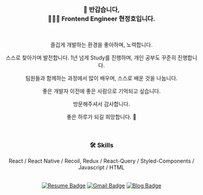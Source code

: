 
<div align="center">
 <h3>🙏  반갑습니다, <br>🧑🏻‍💻 Frontend Engineer 현정호입니다.</h3><br>
 <p>즐겁게 개발하는 환경을 좋아하며, 노력합니다.</p>
 <p>스스로 찾아가며 발전합니다. 1년 넘게 Study를 진행하며, 개인 공부도 꾸준히 진행합니다.</p>
 <p>팀원들과 함께하는 과정에서 많이 배우며, 스스로 배운 것을 나눕니다.</p>
 <p>좋은 개발자 이전에 좋은 사람으로 기억되고 싶습니다.</p>
 <p>방문해주셔서 감사합니다.</p>
 <p>좋은 하루가 되길 희망합니다. 🙂</p>
<br>
 <h3>🛠 Skills</h3>
 <div>React / React Native / Recoil, Redux / React-Query / Styled-Components / Javascript / HTML </div><br>
 
[![Resume Badge](https://camo.githubusercontent.com/af0d5f6864e407cf742741e95bf8567bb50e5ef0/68747470733a2f2f696d672e736869656c64732e696f2f62616467652f2d526573756d652d3030303030303f7374796c653d666c61742d737175617265266c6f676f3d4e6f74696f6e266c6f676f436f6c6f723d7768697465)](https://www.notion.so/4179d51a133141ddb322be77061e3207)
[![Gmail Badge](https://img.shields.io/badge/Gmail-d14836?style=flat-square&logo=Gmail&logoColor=white&link=mailto:snugyun01@gmail.com)](mailto:offdutybyblo@gmail.com)
[![Blog Badge](https://camo.githubusercontent.com/9129b2896fda2c963ff5600ef7cda330a27d2a95/68747470733a2f2f696d672e736869656c64732e696f2f62616467652f2d426c6f672d3230433939373f7374796c653d666c61742d737175617265266c6f676f3d56656c6f67266c6f676f436f6c6f723d7768697465266c)](https://velog.io/@offdutybyblo)
</div>
